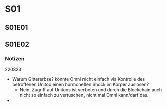 # S01



## S01E01



## S01E02



### Notizen



220823

- Warum Gittererbse? könnte Omni nicht einfach via Kontrolle des betroffenen Unitoo einen hormonellen Shock im Körper auslösen?
    - Nein, Zugriff auf Unitoos ist verboten und durch die Blockchain auch nicht so einfach zu vertuschen, nicht mal Omni kann/darf das.
- 



